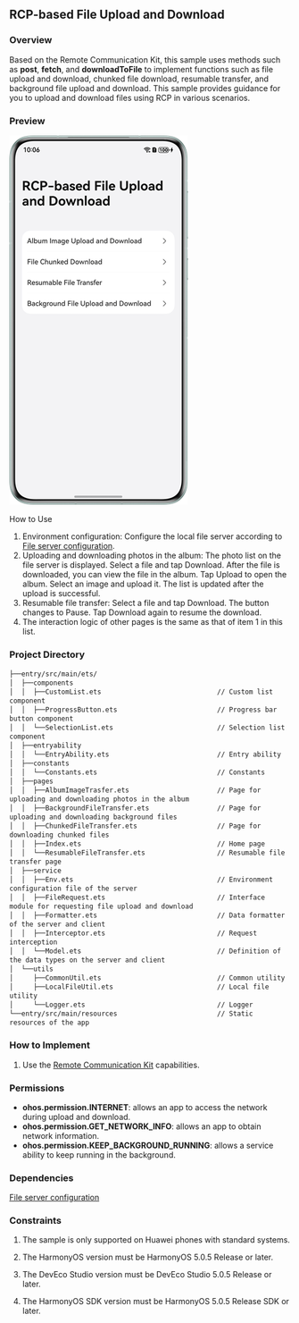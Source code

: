 ## RCP-based File Upload and Download

### Overview

Based on the Remote Communication Kit, this sample uses methods such as **post**, **fetch**, and **downloadToFile** to implement functions such as file upload and download, chunked file download, resumable transfer, and background file upload and download. This sample provides guidance for you to upload and download files using RCP in various scenarios.

### Preview

![](./screenshots/devices/home_EN.png)

How to Use
1. Environment configuration: Configure the local file server according to [File server configuration](./service/README.md).
2. Uploading and downloading photos in the album: The photo list on the file server is displayed. Select a file and tap Download. After the file is downloaded, you can view the file in the album. Tap Upload to open the album. Select an image and upload it. The list is updated after the upload is successful.
3. Resumable file transfer: Select a file and tap Download. The button changes to Pause. Tap Download again to resume the download.
4. The interaction logic of other pages is the same as that of item 1 in this list.

### Project Directory

```
├──entry/src/main/ets/
│  ├──components
│  │  ├──CustomList.ets                             // Custom list component
│  │  ├──ProgressButton.ets                         // Progress bar button component
│  │  └──SelectionList.ets                          // Selection list component
│  ├──entryability
│  │  └──EntryAbility.ets                           // Entry ability
│  ├──constants
│  │  └──Constants.ets                              // Constants
│  ├──pages
│  │  ├──AlbumImageTrasfer.ets                      // Page for uploading and downloading photos in the album
│  │  ├──BackgroundFileTransfer.ets                 // Page for uploading and downloading background files
│  │  ├──ChunkedFileTransfer.ets                    // Page for downloading chunked files
│  │  ├──Index.ets                                  // Home page
│  │  └──ResumableFileTransfer.ets                  // Resumable file transfer page
│  ├──service
│  │  ├──Env.ets                                    // Environment configuration file of the server
│  │  ├──FileRequest.ets                            // Interface module for requesting file upload and download
│  │  ├──Formatter.ets                              // Data formatter of the server and client
│  │  ├──Interceptor.ets                            // Request interception
│  │  └──Model.ets                                  // Definition of the data types on the server and client
│  └──utils
│     ├──CommonUtil.ets                             // Common utility
│     ├──LocalFileUtil.ets                          // Local file utility
│     └──Logger.ets                                 // Logger
└──entry/src/main/resources                         // Static resources of the app
```

### How to Implement

1. Use the [Remote Communication Kit](https://developer.huawei.com/consumer/cn/doc/harmonyos-references/remote-communication-rcp) capabilities.

### Permissions

- **ohos.permission.INTERNET**: allows an app to access the network during upload and download.
- **ohos.permission.GET_NETWORK_INFO**: allows an app to obtain network information.
- **ohos.permission.KEEP_BACKGROUND_RUNNING**: allows a service ability to keep running in the background.

### Dependencies

[File server configuration](./service/README.md)

### Constraints

1. The sample is only supported on Huawei phones with standard systems.

2. The HarmonyOS version must be HarmonyOS 5.0.5 Release or later.

3. The DevEco Studio version must be DevEco Studio 5.0.5 Release or later.

4. The HarmonyOS SDK version must be HarmonyOS 5.0.5 Release SDK or later.
